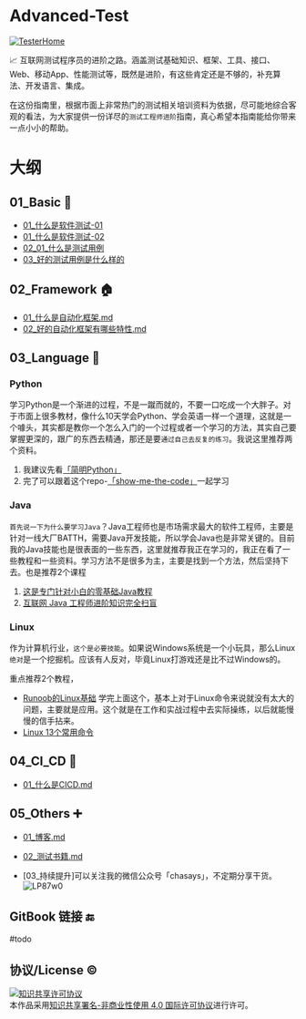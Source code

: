 # Advanced-Test

[![TesterHome](https://img.shields.io/badge/TTF-TesterHome-2955C5.svg)](https://testerhome.com/github_statistics)


:chart_with_upwards_trend: 互联网测试程序员的进阶之路。涵盖测试基础知识、框架、工具、接口、Web、移动App、性能测试等，既然是进阶，有这些肯定还是不够的，补充算法、开发语言、集成。




在这份指南里，根据市面上非常热门的测试相关培训资料为依据，尽可能地综合客观的看法，为大家提供一份详尽的`测试工程师进阶`指南，真心希望本指南能给你带来一点小小的帮助。

# 大纲

## 01_Basic     :notebook_with_decorative_cover:

- [01_什么是软件测试-01](https://github.com/rikiesxiao/Advanced-Test/blob/master/01_Basic/01_%E4%BB%80%E4%B9%88%E6%98%AF%E8%BD%AF%E4%BB%B6%E6%B5%8B%E8%AF%95-01.md) 
- [01_什么是软件测试-02](https://github.com/rikiesxiao/Advanced-Test/blob/master/01_Basic/01_%E4%BB%80%E4%B9%88%E6%98%AF%E8%BD%AF%E4%BB%B6%E6%B5%8B%E8%AF%95-02.md) 
- [02_01_什么是测试用例](https://github.com/rikiesxiao/Advanced-Test/blob/master/01_Basic/02_01_%E4%BB%80%E4%B9%88%E6%98%AF%E6%B5%8B%E8%AF%95%E7%94%A8%E4%BE%8B.md)
- [03_好的测试用例是什么样的](https://github.com/rikiesxiao/Advanced-Test/blob/master/01_Basic/03_%E5%A5%BD%E7%9A%84%E6%B5%8B%E8%AF%95%E7%94%A8%E4%BE%8B%E6%98%AF%E4%BB%80%E4%B9%88%E6%A0%B7%E7%9A%84.md)


## 02_Framework :house:
- [01_什么是自动化框架.md](https://github.com/rikiesxiao/Advanced-Test/blob/master/02_Framework/01_%E4%BB%80%E4%B9%88%E6%98%AF%E8%87%AA%E5%8A%A8%E5%8C%96%E6%A1%86%E6%9E%B6.md)
- [02_好的自动化框架有哪些特性.md](https://github.com/rikiesxiao/Advanced-Test/blob/master/02_Framework/02_%E5%A5%BD%E7%9A%84%E8%87%AA%E5%8A%A8%E5%8C%96%E6%A1%86%E6%9E%B6%E6%9C%89%E5%93%AA%E4%BA%9B%E7%89%B9%E6%80%A7.md)

## 03_Language  :bicyclist:

### Python

学习Python是一个渐进的过程，不是一蹴而就的，不要一口吃成一个大胖子。对于市面上很多教材，像什么10天学会Python、学会英语一样一个道理，这就是一个噱头，其实都是教你一个怎么入门的一个过程或者一个学习的方法，其实自己要掌握更深的，跟广的东西去精通，那还是要`通过自己去反复的练习`。我说这里推荐两个资料。
1. 我建议先看[「简明Python」](https://learnku.com/docs/byte-of-python/2018)
2. 完了可以跟着这个repo-[「show-me-the-code」](https://github.com/Yixiaohan/show-me-the-code)一起学习


### Java

`首先说一下为什么要学习Java`？Java工程师也是市场需求最大的软件工程师，主要是针对一线大厂BATTH，需要Java开发技能，所以学会Java也是非常关键的。目前我的Java技能也是很表面的一些东西，这里就推荐我正在学习的，我正在看了一些教程和一些资料。学习方法不是很多为主，主要是找到一个方法，然后坚持下去。也是推荐2个课程

1. [这是专门针对小白的零基础Java教程](https://www.liaoxuefeng.com/wiki/1252599548343744)
2. [互联网 Java 工程师进阶知识完全扫盲](https://doocs.github.io/advanced-java/#/)

### Linux 

作为计算机行业，`这个是必要技能`。如果说Windows系统是一个小玩具，那么Linux`绝对`是一个挖掘机。应该有人反对，毕竟Linux打游戏还是比不过Windows的。

重点推荐2个教程，
- [Runoob的Linux基础](https://www.runoob.com/linux/linux-tutorial.html)
学完上面这个，基本上对于Linux命令来说就没有太大的问题，主要就是应用。这个就是在工作和实战过程中去实际操练，以后就能慢慢的信手拈来。
- [Linux 13个常用命令](https://github.com/chasays/Advanced-Test/tree/master/06_Attachments/01_Linux)

## 04_CI_CD :slot_machine:
- [01_什么是CICD.md](https://github.com/rikiesxiao/Advanced-Test/blob/master/04_CI/CD/01_%E4%BB%80%E4%B9%88%E6%98%AFCICD.md)   

## 05_Others :heavy_plus_sign:
- [01_博客.md](https://github.com/rikiesxiao/Advanced-Test/blob/master/05_Others/01_%E5%8D%9A%E5%AE%A2.md)
- [02_测试书籍.md](https://github.com/rikiesxiao/Advanced-Test/blob/master/05_Others/02_%E6%B5%8B%E8%AF%95%E4%B9%A6%E7%B1%8D.md)

- [03_持续提升]可以关注我的微信公众号「chasays」，不定期分享干货。
![LP87w0](https://gitee.com/chasays/mdPic/raw/master/uPic/LP87w0.png)

## GitBook 链接  :end:

#todo


## 协议/License :copyright:

<a rel="license" href="http://creativecommons.org/licenses/by-nc/4.0/"><img alt="知识共享许可协议" style="border-width:0" src="https://i.creativecommons.org/l/by-nc/4.0/88x31.png" /></a><br />本作品采用<a rel="license" href="http://creativecommons.org/licenses/by-nc/4.0/">知识共享署名-非商业性使用 4.0 国际许可协议</a>进行许可。
